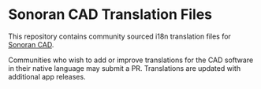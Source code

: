 # Sonoran CAD Translation Files
This repository contains community sourced i18n translation files for [Sonoran CAD](https://info.sonorancad.com).

Communities who wish to add or improve translations for the CAD software in their native language may submit a PR. Translations are updated with additional app releases.
